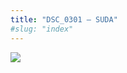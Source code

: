 ```yaml
---
title: "DSC_0301 – SUDA"
#slug: "index"
---
```


[![](/wp-content/2015/05/DSC_0301-300x201.jpg)](/wp-content/2015/05/DSC_0301.jpg)